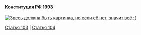 #### [Конституция РФ 1993](https://lalawland.github.io/eurasia/russia/const)

[![Здесь должна быть картинка, но если её нет, значит всё :(](https://sun9-west.userapi.com/sun9-64/s/v1/ig2/N7QxYHz4hIacjs2IXa7HLfRAXOU0i6wwrzD-9USZTgEuzwhGTtb55XyLV6Ob3gr8AxKSKsFk9-jhy4LEeE2iUChi.jpg?size=1280x720&quality=95&type=album)](https://sun9-west.userapi.com/sun9-64/s/v1/ig2/N7QxYHz4hIacjs2IXa7HLfRAXOU0i6wwrzD-9USZTgEuzwhGTtb55XyLV6Ob3gr8AxKSKsFk9-jhy4LEeE2iUChi.jpg?size=1280x720&quality=95&type=album)

[Статья 103](https://lalawland.github.io/eurasia/russia/const/art103) | [Статья 104](https://lalawland.github.io/eurasia/russia/const/art104)
